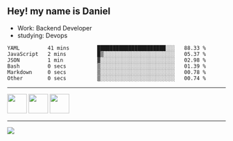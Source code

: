 ## Hey! my name is Daniel

- Work: Backend Developer
- studying: Devops

<!--START_SECTION:waka-->

```text
YAML         41 mins         ██████████████████████░░░   88.33 %
JavaScript   2 mins          █▒░░░░░░░░░░░░░░░░░░░░░░░   05.37 %
JSON         1 min           ▓░░░░░░░░░░░░░░░░░░░░░░░░   02.98 %
Bash         0 secs          ▒░░░░░░░░░░░░░░░░░░░░░░░░   01.39 %
Markdown     0 secs          ▒░░░░░░░░░░░░░░░░░░░░░░░░   00.78 %
Other        0 secs          ▒░░░░░░░░░░░░░░░░░░░░░░░░   00.74 %
```

<!--END_SECTION:waka-->
    

<hr>
<div>
    <img height="45" src="https://img.icons8.com/color/48/000000/nodejs.png"/>
    <img height="45" src="https://www.vectorlogo.zone/logos/golang/golang-ar21.svg">
    <img height="45" src="https://www.vectorlogo.zone/logos/nestjs/nestjs-icon.svg">
</div>
<hr>
<div>
    <a href="https://www.linkedin.com/in/daniel-lucas-bb7b82193/" target="_blank">
        <img src="https://img.shields.io/badge/LinkedIn-0077B5?style=for-the-badge&logo=linkedin&logoColor=white">
    </a>
</div>
